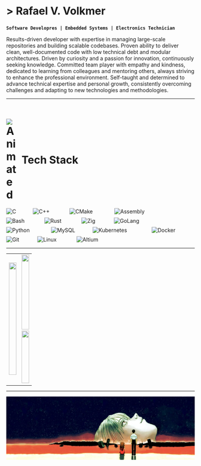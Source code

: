 # > Rafael V. Volkmer

**`Software Developres | Embedded Systems | Electronics Technician`**

Results-driven developer with expertise in managing large-scale repositories and building scalable codebases. Proven ability to deliver clean, well-documented code with low technical debt and modular architectures. Driven by curiosity and a passion for innovation, continuously seeking knowledge. Committed team player with empathy and kindness, dedicated to learning from colleagues and mentoring others, always striving to enhance the professional environment. Self-taught and determined to advance technical expertise and personal growth, consistently overcoming challenges and adapting to new technologies and methodologies.

---

<!-- Título principal com GIF e texto lado a lado -->
<h1 style="display: inline-flex; align-items: center; gap: 8px;">
  <img 
    src="https://user-images.githubusercontent.com/74038190/212284087-bbe7e430-757e-4901-90bf-4cd2ce3e1852.gif"
    width="33"
    style="vertical-align: middle;"
    alt="Animated"
  />
  <span style="font-size: 28px; font-weight: bold;">Tech Stack</span>
</h1>

<div style="display: flex; flex-wrap: wrap; gap: 8px;">
  <img 
    src="https://img.shields.io/badge/C-white?style=flat-square&logo=c&logoColor=%23A8B9CC&labelColor=%23161b22&color=%23161b22"
    alt="C"
    width="63"
  />
  <img 
    src="https://img.shields.io/badge/C++-white?style=flat-square&logo=cplusplus&logoColor=%2300599C&labelColor=%23161b22&color=%23161b22"
    alt="C++"
    width="90"
  />
  <img
    src="https://img.shields.io/badge/Cmake-white?style=flat-square&logo=cmake&logoColor=%23064F8C&labelColor=%23161b22&color=%23161b22&cacheSeconds=3600"
    alt="CMake"
    width="112"
  />
  <img 
    src="https://img.shields.io/badge/Assembly-white?style=flat-square&logo=assemblyscript&logoColor=%23007AAC&labelColor=%23161b22&color=%23161b22"
    alt="Assembly"
    width="133"
  />
  <img 
    src="https://img.shields.io/badge/Bash-white?style=flat-square&logo=gnubash&logoColor=%234EAA25&labelColor=%23161b22&color=%23161b22"
    alt="Bash"
    width="94"
  />
  <img 
    src="https://img.shields.io/badge/Rust-white?style=flat-square&logo=rust&logoColor=%23000000&labelColor=%23161b22&color=%23161b22"
    alt="Rust"
    width="91"
  />
  <img 
    src="https://img.shields.io/badge/Zig-white?style=flat-square&logo=zig&logoColor=%23F7A41D&labelColor=%23161b22&color=%23161b22"
    alt="Zig"
    width="79"
  />
  <img 
    src="https://img.shields.io/badge/GoLang-white?style=flat-square&logo=go&logoColor=%2300ADD8&labelColor=%23161b22&color=%23161b22"
    alt="GoLang"
    width="115"
  />
  <img 
    src="https://img.shields.io/badge/Python-white?style=flat-square&logo=python&logoColor=%233776AB&labelColor=%23161b22&color=%23161b22"
    alt="Python"
    width="112"
  />
  <img
    src="https://img.shields.io/badge/MySql-white?style=flat-square&logo=mysql&logoColor=%234479A1&logoSize=32&labelColor=%23161b22&color=%23161b22&cacheSeconds=3600"
    alt="MySQL"
    width="103"
  />
  <img
    src="https://img.shields.io/badge/Kubernetes-white?style=flat-square&logo=kubernetes&logoColor=%23326CE5&logoSize=32&labelColor=%23161b22&color=%23161b22&cacheSeconds=3600"
    alt="Kubernetes"
    width="150"
  />
  <img
    src="https://img.shields.io/badge/Docker-white?style=flat-square&logo=docker&logoColor=%232496ED&logoSize=32&labelColor=%23161b22&color=%23161b22&cacheSeconds=3600"
    alt="Docker"
    width="112"
  />
  <img
    src="https://img.shields.io/badge/Git-white?style=flat-square&logo=git&logoColor=%23F05032&logoSize=32&labelColor=%23161b22&color=%23161b22&cacheSeconds=3600"
    alt="Git"
    width="75"
  />
<img
    src="https://img.shields.io/badge/Linux-white?style=flat-square&logo=linux&logoColor=%23FCC624&labelColor=%23161b22&color=%23161b22&cacheSeconds=3600"
    alt="Linux"
    width="97"
/>
<img 
  src="https://img.shields.io/badge/Altium-White?style=flat-square&logo=altiumdesigner&logoColor=%23A5915F&logoSize=32&labelColor=%23161b22&color=%23161b22&cacheSeconds=3600" 
     alt="Altium" 
     width="107" 
/>
</div>

---

<table width="800px">
  <tr>
    <td width="50%">
      <img src="https://leetcard.jacoblin.cool/Rafael_Volkmer?theme=catppuccinMocha&font=BIZ%20UDGothic&ext=activity" height="300px" width="100%"/>
    </td>
    <td width="50%">
      <img src="https://github-readme-stats.vercel.app/api?username=RafaelVVolkmer&theme=tokyonight&show_icons=true&hide_border=true&count_private=true" height="200px" width="100%"/>
      <br>
      <img src="https://github-readme-stats.vercel.app/api/top-langs/?username=RafaelVVolkmer&theme=tokyonight&show_icons=true&hide_border=true&layout=compact" height="140px" width="100%"/>
    </td>
  </tr>
</table>

---

<img 
  src="https://github.com/RafaelVVolkmer/RafaelVVolkmer/blob/main/image.png" 
       width="1000" 
/>




